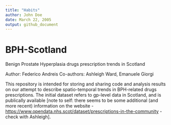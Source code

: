 ```yaml
---
title: "Habits"
author: John Doe
date: March 22, 2005
output: github_document
---
```


# BPH-Scotland 

Benign Prostate Hyperplasia drugs prescription trends in Scotland

Author: Federico Andreis
Co-authors: Ashleigh Ward, Emanuele Giorgi

This repository is intended for storing and sharing code and analysis results on our attempt to describe spatio-temporal trends in BPH-related drugs prescriptions. The initial dataset refers to gp-level data in Scotland, and is publically available [note to self: there seems to be some additional (and more recent) information on the website - https://www.opendata.nhs.scot/dataset/prescriptions-in-the-community - check with Ashleigh].